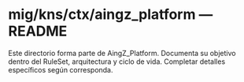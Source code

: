 # mig/kns/ctx/aingz_platform — README

Este directorio forma parte de AingZ_Platform. Documenta su objetivo dentro del RuleSet, arquitectura y ciclo de vida. Completar detalles específicos según corresponda.
